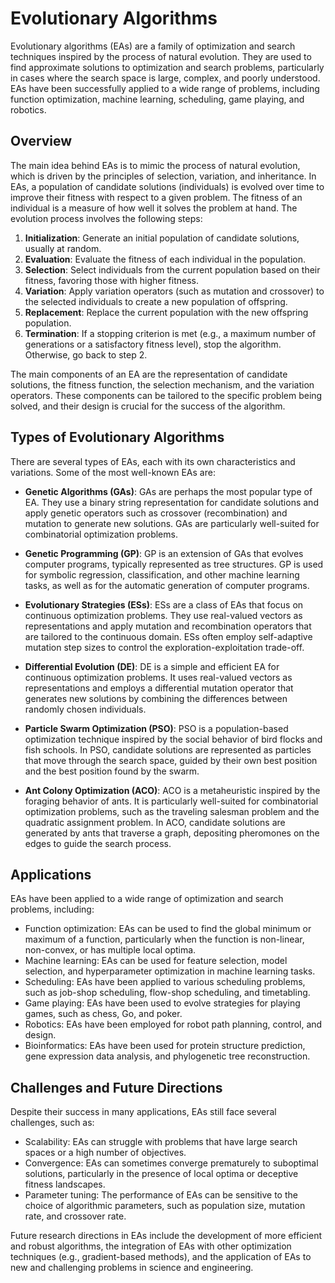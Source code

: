 # Evolutionary Algorithms

Evolutionary algorithms (EAs) are a family of optimization and search techniques inspired by the process of natural evolution. They are used to find approximate solutions to optimization and search problems, particularly in cases where the search space is large, complex, and poorly understood. EAs have been successfully applied to a wide range of problems, including function optimization, machine learning, scheduling, game playing, and robotics.

## Overview

The main idea behind EAs is to mimic the process of natural evolution, which is driven by the principles of selection, variation, and inheritance. In EAs, a population of candidate solutions (individuals) is evolved over time to improve their fitness with respect to a given problem. The fitness of an individual is a measure of how well it solves the problem at hand. The evolution process involves the following steps:

1. **Initialization**: Generate an initial population of candidate solutions, usually at random.
2. **Evaluation**: Evaluate the fitness of each individual in the population.
3. **Selection**: Select individuals from the current population based on their fitness, favoring those with higher fitness.
4. **Variation**: Apply variation operators (such as mutation and crossover) to the selected individuals to create a new population of offspring.
5. **Replacement**: Replace the current population with the new offspring population.
6. **Termination**: If a stopping criterion is met (e.g., a maximum number of generations or a satisfactory fitness level), stop the algorithm. Otherwise, go back to step 2.

The main components of an EA are the representation of candidate solutions, the fitness function, the selection mechanism, and the variation operators. These components can be tailored to the specific problem being solved, and their design is crucial for the success of the algorithm.

## Types of Evolutionary Algorithms

There are several types of EAs, each with its own characteristics and variations. Some of the most well-known EAs are:

- **Genetic Algorithms (GAs)**: GAs are perhaps the most popular type of EA. They use a binary string representation for candidate solutions and apply genetic operators such as crossover (recombination) and mutation to generate new solutions. GAs are particularly well-suited for combinatorial optimization problems.

- **Genetic Programming (GP)**: GP is an extension of GAs that evolves computer programs, typically represented as tree structures. GP is used for symbolic regression, classification, and other machine learning tasks, as well as for the automatic generation of computer programs.

- **Evolutionary Strategies (ESs)**: ESs are a class of EAs that focus on continuous optimization problems. They use real-valued vectors as representations and apply mutation and recombination operators that are tailored to the continuous domain. ESs often employ self-adaptive mutation step sizes to control the exploration-exploitation trade-off.

- **Differential Evolution (DE)**: DE is a simple and efficient EA for continuous optimization problems. It uses real-valued vectors as representations and employs a differential mutation operator that generates new solutions by combining the differences between randomly chosen individuals.

- **Particle Swarm Optimization (PSO)**: PSO is a population-based optimization technique inspired by the social behavior of bird flocks and fish schools. In PSO, candidate solutions are represented as particles that move through the search space, guided by their own best position and the best position found by the swarm.

- **Ant Colony Optimization (ACO)**: ACO is a metaheuristic inspired by the foraging behavior of ants. It is particularly well-suited for combinatorial optimization problems, such as the traveling salesman problem and the quadratic assignment problem. In ACO, candidate solutions are generated by ants that traverse a graph, depositing pheromones on the edges to guide the search process.

## Applications

EAs have been applied to a wide range of optimization and search problems, including:

- Function optimization: EAs can be used to find the global minimum or maximum of a function, particularly when the function is non-linear, non-convex, or has multiple local optima.
- Machine learning: EAs can be used for feature selection, model selection, and hyperparameter optimization in machine learning tasks.
- Scheduling: EAs have been applied to various scheduling problems, such as job-shop scheduling, flow-shop scheduling, and timetabling.
- Game playing: EAs have been used to evolve strategies for playing games, such as chess, Go, and poker.
- Robotics: EAs have been employed for robot path planning, control, and design.
- Bioinformatics: EAs have been used for protein structure prediction, gene expression data analysis, and phylogenetic tree reconstruction.

## Challenges and Future Directions

Despite their success in many applications, EAs still face several challenges, such as:

- Scalability: EAs can struggle with problems that have large search spaces or a high number of objectives.
- Convergence: EAs can sometimes converge prematurely to suboptimal solutions, particularly in the presence of local optima or deceptive fitness landscapes.
- Parameter tuning: The performance of EAs can be sensitive to the choice of algorithmic parameters, such as population size, mutation rate, and crossover rate.

Future research directions in EAs include the development of more efficient and robust algorithms, the integration of EAs with other optimization techniques (e.g., gradient-based methods), and the application of EAs to new and challenging problems in science and engineering.
